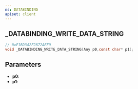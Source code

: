 ```yaml
---
ns: DATABINDING
apiset: client
---
```

## _DATABINDING_WRITE_DATA_STRING

```c
// 0xE1BD342F2872AEE9
void _DATABINDING_WRITE_DATA_STRING(Any p0,const char* p1);
```


## Parameters
* **p0**:
* **p1**:
